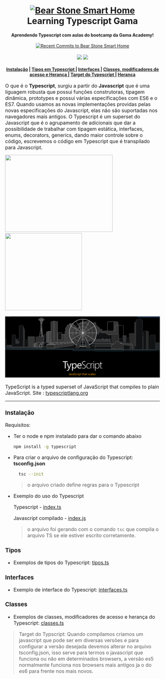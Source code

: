 
<h1 id="logo" align="center">
  <a name="logo" href="#"><img src="https://www.guiacodigo.com/img/cursos/iniciando_com_typescript/pequena-iniciando_com_typescript_img_63767.png" alt="Bear Stone Smart Home" width="200"></a>
  <br>
  Learning Typescript Gama
</h1>
<h4 align="center">Aprendendo Typescript com aulas do bootcamp da Gama Academy!</h4>
<p align="center"><a align="center" target="_blank" href="https://gama.academy/"><img height="50" width="50" src="https://i.picasion.com/pic90/75a6b894f6d4b9edcc121e3abdf8cbb4.gif" alt="Recent Commits to Bear Stone Smart Home" style="border:0"></a></p>
<div align="center">
  <h4>
    <a href="https://travis-ci.org/CCOSTAN/Home-AssistantConfig"><img src="https://travis-ci.org/CCOSTAN/Home-AssistantConfig.svg?branch=master"/></a>
    <a href="https://github.com/CCOSTAN/Home-AssistantConfig/stargazers"><img src="https://img.shields.io/github/stars/CCOSTAN/Home-AssistantConfig.svg?style=plasticr"/></a>    
    
  </h4>
</div>
<div align="center"><a name="menu"></a>
  <h4>
    <a href="#instalacao">Instalação</a>
    <span> | </span>
    <a href="#tipos">
      Tipos em Typescript
    </a>      
    <span> | </span>
    <a href="#interfaces">
      Interfaces
    </a>  
     <span> | </span>
    <a href="#classes">
      Classes, modificadores de acesso e Herança
    </a>    
    <span> | </span>
    <a href="https://amzn.to/2HXSx2M">
      Target do Typescript
    </a>   
    <span> | </span>
    <a href="https://amzn.to/2HXSx2M">
      Herança
    </a>
  </h4>
</div>
<p><font size="3">
 O que é o <strong>Typescript</strong>, surgiu a partir do <strong>Javascript</strong> que é uma liguagem robusta que possui funções construtoras, tipagem dinâmica, prototypes e possui várias especificações com ES6 e o ES7. Quando usamos as novas implementações providas pelas novas especificações do Javascript, elas não são suportadas nos navegadores mais antigos. O Typescript é um superset do Javascript que é o agrupamento de adicionais que dar a possibilidade de trabalhar com  tipagem estática, interfaces, enums, decorators, generics, dando maior controle sobre o código, escrevemos o código em Typescript que é transpilado para Javascript.
</p>
<span>
<img height="250" width="350" src="https://miro.medium.com/max/606/1*UIioHehyD5o_6ydf3w2fuw.png" />
<img height="250" width="250" src="https://qph.fs.quoracdn.net/main-qimg-1bb226be271cbb969e55513384f2401d.webp">
</span>


![Screenshot of Home Assistant Header](assets/image/2020-06-24-13-43-www.typescriptlang.org.png)

TypeScript is a typed superset of JavaScript that compiles to plain JavaScript.
Site : [typescriptlang.org](https://www.typescriptlang.org/)
<hr>

### <span id="instalacao">Instalação</span>
  Requisitos:
- Ter o node e npm instalado para dar o comando abaixo
    ```bash
    npm install -g typescript
    ```
- Para criar o arquivo de configuração do Typescript: **tsconfig.json**
  ```bash
    tsc --init
  ```
  >o arquivo criado define regras para o Typescript
- Exemplo do uso do Typescript
    
    Typescript - [index.ts](./typescript/index.ts)
    
    Javascript compilado - [index.js](./typescript/index.js)
    > o arquivo foi gerando com o comando `tsc` que compila o arquivo TS se ele estiver escrito corretamente.


### <span id="tipos">Tipos</span>
- Exemplos de tipos do Typescript:
[tipos.ts](./typescript/tipos.ts)

### <span id="interfaces">Interfaces</span>
- Exemplo de interface do Typescript:
[interfaces.ts](./typescript/interfaces.ts)

### <span id="classes">Classes</span>
- Exemplos de classes, modificadores de acesso e herança do Typescript:
[classes.ts](./typescript/interfaces.ts)

>Target do Typscript: Quando compilamos criamos um javascript que pode ser em diversas versões e para configurar a versão desejada devemos alterar no arquivo tsconfig.json, isso serve para termos o javascript que funciona ou não em determinados browsers, a versão es5 normalmente funciona nos browsers mais antigos ja o do es6 para frente nos mais novos.